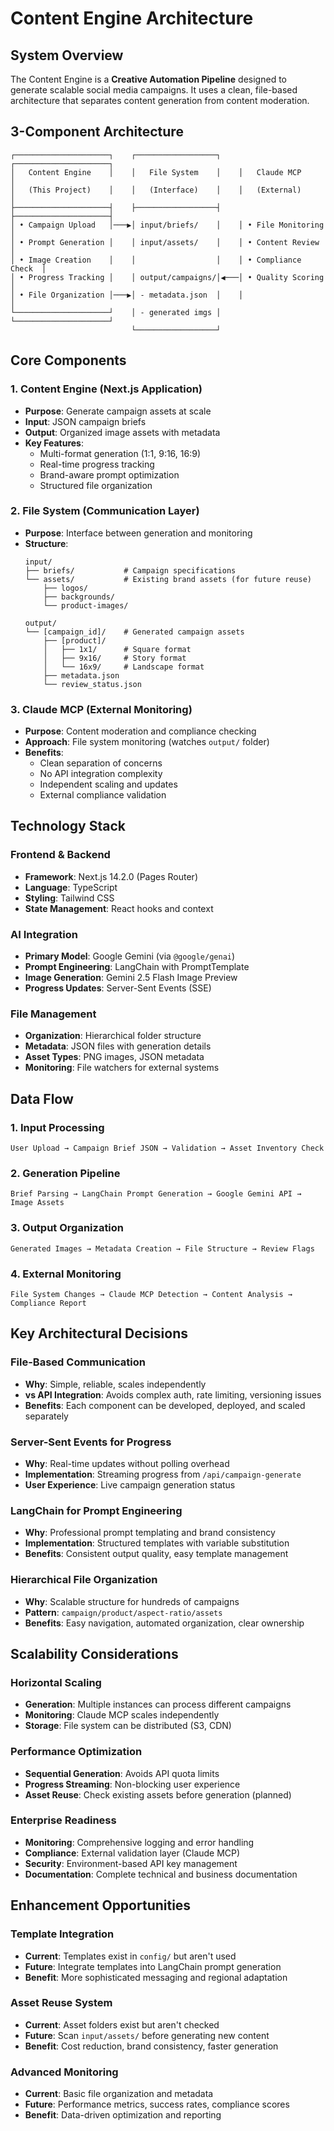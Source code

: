 # Content Engine Architecture

## System Overview

The Content Engine is a **Creative Automation Pipeline** designed to generate scalable social media campaigns. It uses a clean, file-based architecture that separates content generation from content moderation.

## 3-Component Architecture

```
┌─────────────────────┐    ┌──────────────────┐    ┌─────────────────────┐
│   Content Engine    │    │   File System    │    │   Claude MCP        │
│   (This Project)    │    │   (Interface)    │    │   (External)        │
├─────────────────────┤    ├──────────────────┤    ├─────────────────────┤
│ • Campaign Upload   │───▶│ input/briefs/    │    │ • File Monitoring   │
│ • Prompt Generation │    │ input/assets/    │    │ • Content Review    │
│ • Image Creation    │    │                  │    │ • Compliance Check  │
│ • Progress Tracking │    │ output/campaigns/│◀───│ • Quality Scoring   │
│ • File Organization │───▶│ - metadata.json  │    │                     │
└─────────────────────┘    │ - generated imgs │    └─────────────────────┘
                           └──────────────────┘
```

## Core Components

### 1. Content Engine (Next.js Application)
- **Purpose**: Generate campaign assets at scale
- **Input**: JSON campaign briefs
- **Output**: Organized image assets with metadata
- **Key Features**:
  - Multi-format generation (1:1, 9:16, 16:9)
  - Real-time progress tracking
  - Brand-aware prompt optimization
  - Structured file organization

### 2. File System (Communication Layer)
- **Purpose**: Interface between generation and monitoring
- **Structure**: 
  ```
  input/
  ├── briefs/           # Campaign specifications
  └── assets/           # Existing brand assets (for future reuse)
      ├── logos/
      ├── backgrounds/
      └── product-images/
  
  output/
  └── [campaign_id]/    # Generated campaign assets
      ├── [product]/
      │   ├── 1x1/      # Square format
      │   ├── 9x16/     # Story format
      │   └── 16x9/     # Landscape format
      ├── metadata.json
      └── review_status.json
  ```

### 3. Claude MCP (External Monitoring)
- **Purpose**: Content moderation and compliance checking
- **Approach**: File system monitoring (watches `output/` folder)
- **Benefits**: 
  - Clean separation of concerns
  - No API integration complexity  
  - Independent scaling and updates
  - External compliance validation

## Technology Stack

### Frontend & Backend
- **Framework**: Next.js 14.2.0 (Pages Router)
- **Language**: TypeScript
- **Styling**: Tailwind CSS
- **State Management**: React hooks and context

### AI Integration
- **Primary Model**: Google Gemini (via `@google/genai`)
- **Prompt Engineering**: LangChain with PromptTemplate
- **Image Generation**: Gemini 2.5 Flash Image Preview
- **Progress Updates**: Server-Sent Events (SSE)

### File Management
- **Organization**: Hierarchical folder structure
- **Metadata**: JSON files with generation details
- **Asset Types**: PNG images, JSON metadata
- **Monitoring**: File watchers for external systems

## Data Flow

### 1. Input Processing
```
User Upload → Campaign Brief JSON → Validation → Asset Inventory Check
```

### 2. Generation Pipeline
```
Brief Parsing → LangChain Prompt Generation → Google Gemini API → Image Assets
```

### 3. Output Organization
```
Generated Images → Metadata Creation → File Structure → Review Flags
```

### 4. External Monitoring
```
File System Changes → Claude MCP Detection → Content Analysis → Compliance Report
```

## Key Architectural Decisions

### File-Based Communication
- **Why**: Simple, reliable, scales independently
- **vs API Integration**: Avoids complex auth, rate limiting, versioning issues
- **Benefits**: Each component can be developed, deployed, and scaled separately

### Server-Sent Events for Progress
- **Why**: Real-time updates without polling overhead
- **Implementation**: Streaming progress from `/api/campaign-generate`
- **User Experience**: Live campaign generation status

### LangChain for Prompt Engineering  
- **Why**: Professional prompt templating and brand consistency
- **Implementation**: Structured templates with variable substitution
- **Benefits**: Consistent output quality, easy template management

### Hierarchical File Organization
- **Why**: Scalable structure for hundreds of campaigns
- **Pattern**: `campaign/product/aspect-ratio/assets`
- **Benefits**: Easy navigation, automated organization, clear ownership

## Scalability Considerations

### Horizontal Scaling
- **Generation**: Multiple instances can process different campaigns
- **Monitoring**: Claude MCP scales independently
- **Storage**: File system can be distributed (S3, CDN)

### Performance Optimization
- **Sequential Generation**: Avoids API quota limits
- **Progress Streaming**: Non-blocking user experience  
- **Asset Reuse**: Check existing assets before generation (planned)

### Enterprise Readiness
- **Monitoring**: Comprehensive logging and error handling
- **Compliance**: External validation layer (Claude MCP)
- **Security**: Environment-based API key management
- **Documentation**: Complete technical and business documentation

## Enhancement Opportunities

### Template Integration
- **Current**: Templates exist in `config/` but aren't used
- **Future**: Integrate templates into LangChain prompt generation
- **Benefit**: More sophisticated messaging and regional adaptation

### Asset Reuse System
- **Current**: Asset folders exist but aren't checked
- **Future**: Scan `input/assets/` before generating new content
- **Benefit**: Cost reduction, brand consistency, faster generation

### Advanced Monitoring
- **Current**: Basic file organization and metadata
- **Future**: Performance metrics, success rates, compliance scores
- **Benefit**: Data-driven optimization and reporting